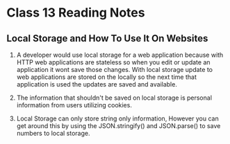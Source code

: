 # Class 13 Reading Notes

## Local Storage and How To Use It On Websites

1) A developer would use local storage for a web application because with HTTP web applications are stateless so when you edit or update an application it wont save those changes. With local storage update to web applications are stored on the locally so the next time that application is used the updates are saved and available.

2) The information that shouldn't be saved on local storage is personal information from users utilizing cookies. 

3) Local Storage can only store string only information, However you can get around this by using the JSON.stringify() and JSON.parse() to save numbers to local storage.
